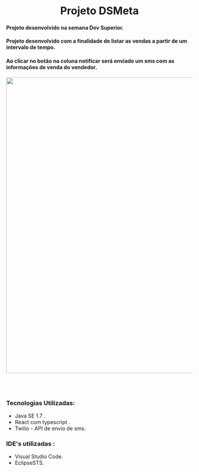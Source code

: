 <h1 align="center">Projeto DSMeta</h1>
<h4>Projeto desenvolvido na semana Dev Superior.</h4>
<p><h4>Projeto desenvolvido com a finalidade de listar as vendas a partir de um intervalo de tempo.</h4></p>
<p><h4>Ao clicar no botão na coluna notificar será enviado um sms com as informações de venda do vendedor.</h4></p>

<p align="center">
<img src="https://user-images.githubusercontent.com/46384388/179373054-999d8b49-3ca3-4f4c-901e-15f00a48ef31.jpg" width=800 />
</p>
<br><br>
<p>
  <h3>Tecnologias Utilizadas: </h3>
  <ul>
    <li>Java SE 1.7 .</li>
    <li>React com typescript .</li>
    <li>Twilio - API de envio de sms.</li>
  </ul>
  <h3>IDE's utilizadas : </h3>
  <ul>
    <li>Visual Studio Code.</li>
    <li>EclipseSTS.</li>
  </ul>
</p>

